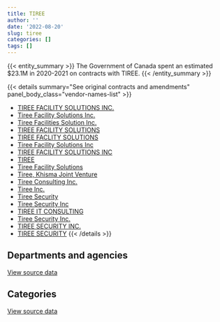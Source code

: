 ```yaml
---
title: TIREE
author: ''
date: '2022-08-20'
slug: tiree
categories: []
tags: []
---
```


<script src="/rmarkdown-libs/htmlwidgets/htmlwidgets.js"></script>
<link href="/rmarkdown-libs/datatables-css/datatables-crosstalk.css" rel="stylesheet" />
<script src="/rmarkdown-libs/datatables-binding/datatables.js"></script>
<script src="/rmarkdown-libs/jquery/jquery-3.6.0.min.js"></script>
<link href="/rmarkdown-libs/dt-core-bootstrap/css/dataTables.bootstrap.min.css" rel="stylesheet" />
<link href="/rmarkdown-libs/dt-core-bootstrap/css/dataTables.bootstrap.extra.css" rel="stylesheet" />
<script src="/rmarkdown-libs/dt-core-bootstrap/js/jquery.dataTables.min.js"></script>
<script src="/rmarkdown-libs/dt-core-bootstrap/js/dataTables.bootstrap.min.js"></script>
<link href="/rmarkdown-libs/crosstalk/css/crosstalk.min.css" rel="stylesheet" />
<script src="/rmarkdown-libs/crosstalk/js/crosstalk.min.js"></script>
<script src="/rmarkdown-libs/htmlwidgets/htmlwidgets.js"></script>
<link href="/rmarkdown-libs/datatables-css/datatables-crosstalk.css" rel="stylesheet" />
<script src="/rmarkdown-libs/datatables-binding/datatables.js"></script>
<script src="/rmarkdown-libs/jquery/jquery-3.6.0.min.js"></script>
<link href="/rmarkdown-libs/dt-core-bootstrap/css/dataTables.bootstrap.min.css" rel="stylesheet" />
<link href="/rmarkdown-libs/dt-core-bootstrap/css/dataTables.bootstrap.extra.css" rel="stylesheet" />
<script src="/rmarkdown-libs/dt-core-bootstrap/js/jquery.dataTables.min.js"></script>
<script src="/rmarkdown-libs/dt-core-bootstrap/js/dataTables.bootstrap.min.js"></script>
<link href="/rmarkdown-libs/crosstalk/css/crosstalk.min.css" rel="stylesheet" />
<script src="/rmarkdown-libs/crosstalk/js/crosstalk.min.js"></script>

{{< entity_summary >}}
The Government of Canada spent an estimated \$23.1M in 2020-2021 on contracts with TIREE.
{{< /entity_summary >}}

{{< details summary="See original contracts and amendments" panel_body_class="vendor-names-list" >}}
- [TIREE FACILITY SOLUTIONS INC.](https://search.open.canada.ca/en/ct/?sort=contract_value_f%20desc&page=1&search_text=%22TIREE%20FACILITY%20SOLUTIONS%20INC.%22)
- [Tiree Facility Solutions Inc.](https://search.open.canada.ca/en/ct/?sort=contract_value_f%20desc&page=1&search_text=%22Tiree%20Facility%20Solutions%20Inc.%22)
- [Tiree Facilities Solution Inc.](https://search.open.canada.ca/en/ct/?sort=contract_value_f%20desc&page=1&search_text=%22Tiree%20Facilities%20Solution%20Inc.%22)
- [TIREE FACILITY SOLUTIONS](https://search.open.canada.ca/en/ct/?sort=contract_value_f%20desc&page=1&search_text=%22TIREE%20FACILITY%20SOLUTIONS%22)
- [TIREE FACLITY SOLUTIONS](https://search.open.canada.ca/en/ct/?sort=contract_value_f%20desc&page=1&search_text=%22TIREE%20FACLITY%20SOLUTIONS%22)
- [Tiree Facility Solutions Inc](https://search.open.canada.ca/en/ct/?sort=contract_value_f%20desc&page=1&search_text=%22Tiree%20Facility%20Solutions%20Inc%22)
- [TIREE FACILITY SOLUTIONS INC](https://search.open.canada.ca/en/ct/?sort=contract_value_f%20desc&page=1&search_text=%22TIREE%20FACILITY%20SOLUTIONS%20INC%22)
- [TIREE](https://search.open.canada.ca/en/ct/?sort=contract_value_f%20desc&page=1&search_text=%22TIREE%22)
- [Tiree Facility Solutions](https://search.open.canada.ca/en/ct/?sort=contract_value_f%20desc&page=1&search_text=%22Tiree%20Facility%20Solutions%22)
- [Tiree, Khisma Joint Venture](https://search.open.canada.ca/en/ct/?sort=contract_value_f%20desc&page=1&search_text=%22Tiree%2c%20Khisma%20Joint%20Venture%22)
- [Tiree Consulting Inc.](https://search.open.canada.ca/en/ct/?sort=contract_value_f%20desc&page=1&search_text=%22Tiree%20Consulting%20Inc.%22)
- [Tiree Inc.](https://search.open.canada.ca/en/ct/?sort=contract_value_f%20desc&page=1&search_text=%22Tiree%20Inc.%22)
- [Tiree Security](https://search.open.canada.ca/en/ct/?sort=contract_value_f%20desc&page=1&search_text=%22Tiree%20Security%22)
- [Tiree Security Inc](https://search.open.canada.ca/en/ct/?sort=contract_value_f%20desc&page=1&search_text=%22Tiree%20Security%20Inc%22)
- [TIREE IT CONSULTING](https://search.open.canada.ca/en/ct/?sort=contract_value_f%20desc&page=1&search_text=%22TIREE%20IT%20CONSULTING%22)
- [Tiree Security Inc.](https://search.open.canada.ca/en/ct/?sort=contract_value_f%20desc&page=1&search_text=%22Tiree%20Security%20Inc.%22)
- [TIREE SECURITY INC.](https://search.open.canada.ca/en/ct/?sort=contract_value_f%20desc&page=1&search_text=%22TIREE%20SECURITY%20INC.%22)
- [TIREE SECURITY](https://search.open.canada.ca/en/ct/?sort=contract_value_f%20desc&page=1&search_text=%22TIREE%20SECURITY%22)
{{< /details >}}

## Departments and agencies

<div id="htmlwidget-1" style="width:100%;height:auto;" class="datatables html-widget"></div>
<script type="application/json" data-for="htmlwidget-1">{"x":{"style":"bootstrap","filter":"none","vertical":false,"data":[["<a href=\"/departments/aandc-aadnc/\">Crown-Indigenous Relations and Northern Affairs Canada<\/a>","<a href=\"/departments/cbsa-asfc/\">Canada Border Services Agency<\/a>","<a href=\"/departments/cfia-acia/\">Canadian Food Inspection Agency<\/a>","<a href=\"/departments/cic/\">Immigration, Refugees and Citizenship Canada<\/a>","<a href=\"/departments/dfatd-maecd/\">Global Affairs Canada<\/a>","<a href=\"/departments/dnd-mdn/\">National Defence<\/a>","<a href=\"/departments/ec/\">Environment and Climate Change Canada<\/a>","<a href=\"/departments/esdc-edsc/\">Employment and Social Development Canada<\/a>","<a href=\"/departments/hc-sc/\">Health Canada<\/a>","<a href=\"/departments/isc-sac/\">Indigenous Services Canada<\/a>","<a href=\"/departments/jus/\">Department of Justice Canada<\/a>","<a href=\"/departments/lac-bac/\">Library and Archives Canada<\/a>","<a href=\"/departments/nrc-cnrc/\">National Research Council Canada<\/a>","<a href=\"/departments/nrcan-rncan/\">Natural Resources Canada<\/a>","<a href=\"/departments/pch/\">Canadian Heritage<\/a>","<a href=\"/departments/phac-aspc/\">Public Health Agency of Canada<\/a>","<a href=\"/departments/ps-sp/\">Public Safety Canada<\/a>","<a href=\"/departments/pwgsc-tpsgc/\">Public Services and Procurement Canada<\/a>","<a href=\"/departments/rcmp-grc/\">Royal Canadian Mounted Police<\/a>","<a href=\"/departments/ssc-spc/\">Shared Services Canada<\/a>","<a href=\"/departments/tbs-sct/\">Treasury Board of Canada Secretariat<\/a>","<a href=\"/departments/vac-acc/\">Veterans Affairs Canada<\/a>"],[555748.55,143490.92,24707.45,129837.53,3567832.67,52432,88341.43,null,716654.46,131977.6,null,null,41284.25,null,24561.68,176334.26,62723.83,5240763.97,2418704.98,1084556.6,605020.17,232967.55],[498331.33,null,null,210649.19,3620313.95,null,88341.43,57487.51,623438.26,337966.2,45303.33,189550.9,10292.79,23730,101248,null,null,9709087.94,2943713.44,1034357.37,639993.11,null],[998630.32,null,null,81704.6,3058854.65,null,65032.36,null,314399.61,775832.12,263190.78,269944.09,null,null,null,null,null,13538227.8,2729242.07,1071220.27,null,null],[30637.04,null,null,null,2977737.51,201968.75,105496.94,null,null,null,262471.68,269206.53,null,null,null,null,null,17238407.56,1946629.04,null,39995.22,null]],"container":"<table class=\"table table-striped table-hover row-border order-column display\">\n  <thead>\n    <tr>\n      <th>Department<\/th>\n      <th>2017-2018<\/th>\n      <th>2018-2019<\/th>\n      <th>2019-2020<\/th>\n      <th>2020-2021<\/th>\n    <\/tr>\n  <\/thead>\n<\/table>","options":{"order":[[4,"desc"]],"pageLength":10,"autoWidth":true,"columnDefs":[{"targets":1,"render":"function(data, type, row, meta) {\n    return type !== 'display' ? data : DTWidget.formatCurrency(data, \"$\", 2, 3, \",\", \".\", true, null);\n  }"},{"targets":2,"render":"function(data, type, row, meta) {\n    return type !== 'display' ? data : DTWidget.formatCurrency(data, \"$\", 2, 3, \",\", \".\", true, null);\n  }"},{"targets":3,"render":"function(data, type, row, meta) {\n    return type !== 'display' ? data : DTWidget.formatCurrency(data, \"$\", 2, 3, \",\", \".\", true, null);\n  }"},{"targets":4,"render":"function(data, type, row, meta) {\n    return type !== 'display' ? data : DTWidget.formatCurrency(data, \"$\", 2, 3, \",\", \".\", true, null);\n  }"},{"width":"16%","targets":[1,2,3,4]},{"className":"dt-right","targets":[1,2,3,4]}],"orderClasses":false}},"evals":["options.columnDefs.0.render","options.columnDefs.1.render","options.columnDefs.2.render","options.columnDefs.3.render"],"jsHooks":[]}</script>
<p class="text-right">
<a href="https://github.com/GoC-Spending/contracts-data/tree/main/data/out/vendors/tiree/summary_by_fiscal_year_by_department.csv" class="source-data-link btn btn-link">View source data</a>
</p>

## Categories

<div id="htmlwidget-2" style="width:100%;height:auto;" class="datatables html-widget"></div>
<script type="application/json" data-for="htmlwidget-2">{"x":{"style":"bootstrap","filter":"none","vertical":false,"data":[["<a href=\"/categories/1_facilities_and_construction/\">Facilities and construction<\/a>","<a href=\"/categories/10_office_management/\">Office management<\/a>","<a href=\"/categories/2_professional_services/\">Professional services<\/a>","<a href=\"/categories/3_information_technology/\">Information technology<\/a>","<a href=\"/categories/5_transportation_and_logistics/\">Transportation and logistics<\/a>","<a href=\"/categories/9_human_capital/\">Human capital<\/a>"],[346226.65,232967.55,13083947.93,1402413.23,218948.84,13435.7],[1301935.89,null,16342061.93,789459.57,1700347.35,null],[1945828.35,null,18748226.75,767217.73,1705005.84,null],[1660967.9,null,19406517.74,304717.28,1700347.35,null]],"container":"<table class=\"table table-striped table-hover row-border order-column display\">\n  <thead>\n    <tr>\n      <th>Category<\/th>\n      <th>2017-2018<\/th>\n      <th>2018-2019<\/th>\n      <th>2019-2020<\/th>\n      <th>2020-2021<\/th>\n    <\/tr>\n  <\/thead>\n<\/table>","options":{"order":[[4,"desc"]],"dom":"t","pageLength":30,"autoWidth":true,"columnDefs":[{"targets":1,"render":"function(data, type, row, meta) {\n    return type !== 'display' ? data : DTWidget.formatCurrency(data, \"$\", 2, 3, \",\", \".\", true, null);\n  }"},{"targets":2,"render":"function(data, type, row, meta) {\n    return type !== 'display' ? data : DTWidget.formatCurrency(data, \"$\", 2, 3, \",\", \".\", true, null);\n  }"},{"targets":3,"render":"function(data, type, row, meta) {\n    return type !== 'display' ? data : DTWidget.formatCurrency(data, \"$\", 2, 3, \",\", \".\", true, null);\n  }"},{"targets":4,"render":"function(data, type, row, meta) {\n    return type !== 'display' ? data : DTWidget.formatCurrency(data, \"$\", 2, 3, \",\", \".\", true, null);\n  }"},{"width":"16%","targets":[1,2,3,4]},{"className":"dt-right","targets":[1,2,3,4]}],"orderClasses":false,"lengthMenu":[10,25,30,50,100]}},"evals":["options.columnDefs.0.render","options.columnDefs.1.render","options.columnDefs.2.render","options.columnDefs.3.render"],"jsHooks":[]}</script>
<p class="text-right">
<a href="https://github.com/GoC-Spending/contracts-data/tree/main/data/out/vendors/tiree/summary_by_fiscal_year_by_category.csv" class="source-data-link btn btn-link">View source data</a>
</p>
